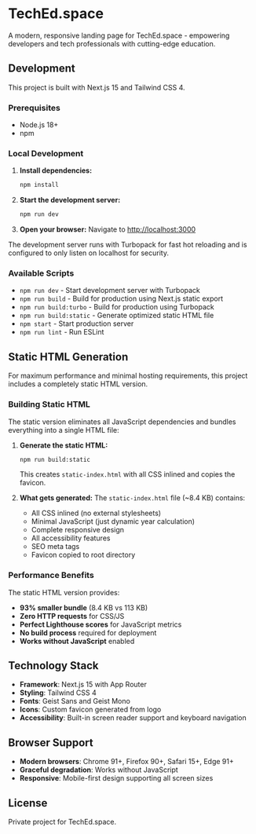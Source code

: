 # TechEd.space

A modern, responsive landing page for TechEd.space - empowering developers and tech professionals with cutting-edge education.

## Development

This project is built with Next.js 15 and Tailwind CSS 4.

### Prerequisites

- Node.js 18+
- npm

### Local Development

1. **Install dependencies:**
   ```bash
   npm install
   ```

2. **Start the development server:**
   ```bash
   npm run dev
   ```

3. **Open your browser:**
   Navigate to [http://localhost:3000](http://localhost:3000)

The development server runs with Turbopack for fast hot reloading and is configured to only listen on localhost for security.

### Available Scripts

- `npm run dev` - Start development server with Turbopack
- `npm run build` - Build for production using Next.js static export
- `npm run build:turbo` - Build for production using Turbopack
- `npm run build:static` - Generate optimized static HTML file
- `npm start` - Start production server
- `npm run lint` - Run ESLint

## Static HTML Generation

For maximum performance and minimal hosting requirements, this project includes a completely static HTML version.

### Building Static HTML

The static version eliminates all JavaScript dependencies and bundles everything into a single HTML file:

1. **Generate the static HTML:**
   ```bash
   npm run build:static
   ```
   This creates `static-index.html` with all CSS inlined and copies the favicon.

2. **What gets generated:**
   The `static-index.html` file (~8.4 KB) contains:
   - All CSS inlined (no external stylesheets)
   - Minimal JavaScript (just dynamic year calculation)
   - Complete responsive design
   - All accessibility features
   - SEO meta tags
   - Favicon copied to root directory

### Performance Benefits

The static HTML version provides:
- **93% smaller bundle** (8.4 KB vs 113 KB)
- **Zero HTTP requests** for CSS/JS
- **Perfect Lighthouse scores** for JavaScript metrics
- **No build process** required for deployment
- **Works without JavaScript** enabled

## Technology Stack

- **Framework**: Next.js 15 with App Router
- **Styling**: Tailwind CSS 4
- **Fonts**: Geist Sans and Geist Mono
- **Icons**: Custom favicon generated from logo
- **Accessibility**: Built-in screen reader support and keyboard navigation

## Browser Support

- **Modern browsers**: Chrome 91+, Firefox 90+, Safari 15+, Edge 91+
- **Graceful degradation**: Works without JavaScript
- **Responsive**: Mobile-first design supporting all screen sizes

## License

Private project for TechEd.space.
